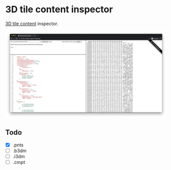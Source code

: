 # 3D tile content inspector

[3D tile content](https://github.com/CesiumGS/3d-tiles/blob/master/specification/README.md#tile-format-specifications) inspector.

![screenshot.png](docs/screenshot.png)

## Todo

- [x] .pnts
- [ ] .b3dm
- [ ] .i3dm
- [ ] .cmpt
